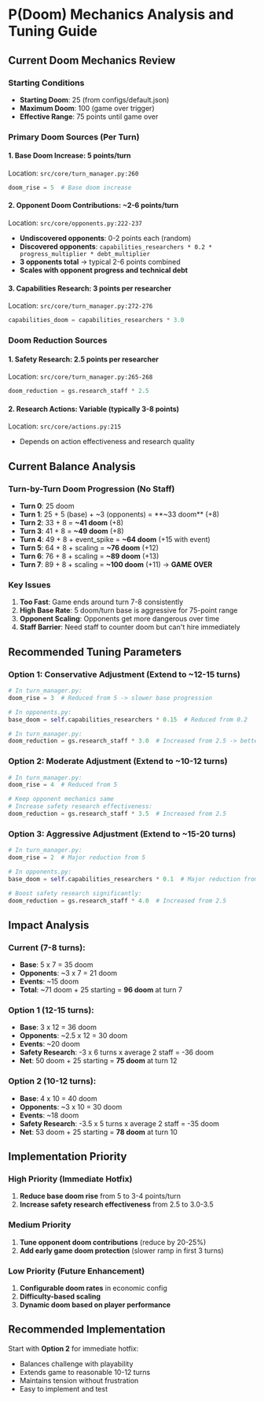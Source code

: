 # P(Doom) Mechanics Analysis and Tuning Guide

## Current Doom Mechanics Review

### Starting Conditions
- **Starting Doom**: 25 (from configs/default.json)
- **Maximum Doom**: 100 (game over trigger)
- **Effective Range**: 75 points until game over

### Primary Doom Sources (Per Turn)

#### 1. Base Doom Increase: **5 points/turn**
Location: `src/core/turn_manager.py:260`
```python
doom_rise = 5  # Base doom increase
```

#### 2. Opponent Doom Contributions: **~2-6 points/turn**
Location: `src/core/opponents.py:222-237`
- **Undiscovered opponents**: 0-2 points each (random)
- **Discovered opponents**: `capabilities_researchers * 0.2 * progress_multiplier * debt_multiplier`
- **3 opponents total** -> typical 2-6 points combined
- **Scales with opponent progress and technical debt**

#### 3. Capabilities Research: **3 points per researcher**
Location: `src/core/turn_manager.py:272-276`
```python
capabilities_doom = capabilities_researchers * 3.0
```

### Doom Reduction Sources

#### 1. Safety Research: **2.5 points per researcher**
Location: `src/core/turn_manager.py:265-268`
```python
doom_reduction = gs.research_staff * 2.5
```

#### 2. Research Actions: **Variable (typically 3-8 points)**
Location: `src/core/actions.py:215`
- Depends on action effectiveness and research quality

## Current Balance Analysis

### Turn-by-Turn Doom Progression (No Staff)
- **Turn 0**: 25 doom
- **Turn 1**: 25 + 5 (base) + ~3 (opponents) = **~33 doom** (+8)
- **Turn 2**: 33 + 8 = **~41 doom** (+8)
- **Turn 3**: 41 + 8 = **~49 doom** (+8)
- **Turn 4**: 49 + 8 + event_spike = **~64 doom** (+15 with event)
- **Turn 5**: 64 + 8 + scaling = **~76 doom** (+12)
- **Turn 6**: 76 + 8 + scaling = **~89 doom** (+13)
- **Turn 7**: 89 + 8 + scaling = **~100 doom** (+11) -> **GAME OVER**

### Key Issues
1. **Too Fast**: Game ends around turn 7-8 consistently
2. **High Base Rate**: 5 doom/turn base is aggressive for 75-point range
3. **Opponent Scaling**: Opponents get more dangerous over time
4. **Staff Barrier**: Need staff to counter doom but can't hire immediately

## Recommended Tuning Parameters

### Option 1: Conservative Adjustment (Extend to ~12-15 turns)
```python
# In turn_manager.py:
doom_rise = 3  # Reduced from 5 -> slower base progression

# In opponents.py:
base_doom = self.capabilities_researchers * 0.15  # Reduced from 0.2

# In turn_manager.py:
doom_reduction = gs.research_staff * 3.0  # Increased from 2.5 -> better payoff
```

### Option 2: Moderate Adjustment (Extend to ~10-12 turns)
```python
# In turn_manager.py:
doom_rise = 4  # Reduced from 5

# Keep opponent mechanics same
# Increase safety research effectiveness:
doom_reduction = gs.research_staff * 3.5  # Increased from 2.5
```

### Option 3: Aggressive Adjustment (Extend to ~15-20 turns)
```python
# In turn_manager.py:
doom_rise = 2  # Major reduction from 5

# In opponents.py:
base_doom = self.capabilities_researchers * 0.1  # Major reduction from 0.2

# Boost safety research significantly:
doom_reduction = gs.research_staff * 4.0  # Increased from 2.5
```

## Impact Analysis

### Current (7-8 turns):
- **Base**: 5 x 7 = 35 doom
- **Opponents**: ~3 x 7 = 21 doom  
- **Events**: ~15 doom
- **Total**: ~71 doom + 25 starting = **96 doom** at turn 7

### Option 1 (12-15 turns):
- **Base**: 3 x 12 = 36 doom
- **Opponents**: ~2.5 x 12 = 30 doom
- **Events**: ~20 doom
- **Safety Research**: -3 x 6 turns x average 2 staff = -36 doom
- **Net**: 50 doom + 25 starting = **75 doom** at turn 12

### Option 2 (10-12 turns):
- **Base**: 4 x 10 = 40 doom
- **Opponents**: ~3 x 10 = 30 doom  
- **Events**: ~18 doom
- **Safety Research**: -3.5 x 5 turns x average 2 staff = -35 doom
- **Net**: 53 doom + 25 starting = **78 doom** at turn 10

## Implementation Priority

### High Priority (Immediate Hotfix)
1. **Reduce base doom rise** from 5 to 3-4 points/turn
2. **Increase safety research effectiveness** from 2.5 to 3.0-3.5

### Medium Priority  
1. **Tune opponent doom contributions** (reduce by 20-25%)
2. **Add early game doom protection** (slower ramp in first 3 turns)

### Low Priority (Future Enhancement)
1. **Configurable doom rates** in economic config
2. **Difficulty-based scaling** 
3. **Dynamic doom based on player performance**

## Recommended Implementation

Start with **Option 2** for immediate hotfix:
- Balances challenge with playability
- Extends game to reasonable 10-12 turns
- Maintains tension without frustration
- Easy to implement and test
